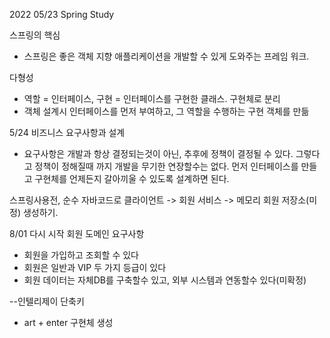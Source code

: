 2022 05/23
 Spring Study

 스프링의 핵심
 - 스프링은 좋은 객체 지향 애플리케이션을 개발할 수 있게 도와주는 프레임 워크.
 
 다형성
 - 역할 = 인터페이스, 구현 = 인터페이스를 구현한 클래스. 구현체로 분리
 - 객체 설계시 인터페이스를 먼저 부여하고, 그 역할을 수행하는 구현 객체를 만듦
 
5/24 
 비즈니스 요구사항과 설계
 - 요구사항은 개발과 항상 결정되는것이 아닌, 추후에 정책이 결정될 수 있다.
   그렇다고 정책이 정해질때 까지 개발을 무기한 연장할수는 없다.
   먼저 인터페이스를 만들고 구현체를 언제든지 갈아끼울 수 있도록 설계하면 된다.
  
  스프링사용전, 순수 자바코드로 클라이언트 -> 회원 서비스 -> 메모리 회원 저장소(미정) 생성하기.
  
 8/01 다시 시작
 회원 도메인 요구사항
- 회원을 가입하고 조회할 수 있다
- 회원은 일반과 VIP 두 가지 등급이 있다
- 회원 데이터는 자체DB를 구축할수 있고, 외부 시스템과 연동할수 있다(미확정)



--인텔리제이 단축키
- art + enter 구현체 생성
